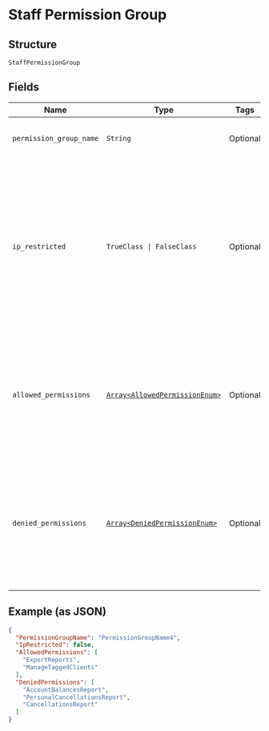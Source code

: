 
# Staff Permission Group

## Structure

`StaffPermissionGroup`

## Fields

| Name | Type | Tags | Description |
|  --- | --- | --- | --- |
| `permission_group_name` | `String` | Optional | The name of the permission group. |
| `ip_restricted` | `TrueClass \| FalseClass` | Optional | When `true`, the staff member’s permissions are restricted to specific IP addresses.<br /><br>When `false`, the staff member’s permissions are not restricted to specific IP addresses. |
| `allowed_permissions` | [`Array<AllowedPermissionEnum>`](../../doc/models/allowed-permission-enum.md) | Optional | A list of the permissions allowed to the staff member. See [Permission Values](https://developers.mindbodyonline.com/PublicDocumentation/V6#epermission-values) for descriptions of the possible permissions. |
| `denied_permissions` | [`Array<DeniedPermissionEnum>`](../../doc/models/denied-permission-enum.md) | Optional | A list of the permissions that the staff member is not allowed to exercise. See [Permission Values](https://developers.mindbodyonline.com/PublicDocumentation/V6#epermission-values) for descriptions of the possible permissions. |

## Example (as JSON)

```json
{
  "PermissionGroupName": "PermissionGroupName4",
  "IpRestricted": false,
  "AllowedPermissions": [
    "ExportReports",
    "ManageTaggedClients"
  ],
  "DeniedPermissions": [
    "AccountBalancesReport",
    "PersonalCancellationsReport",
    "CancellationsReport"
  ]
}
```

